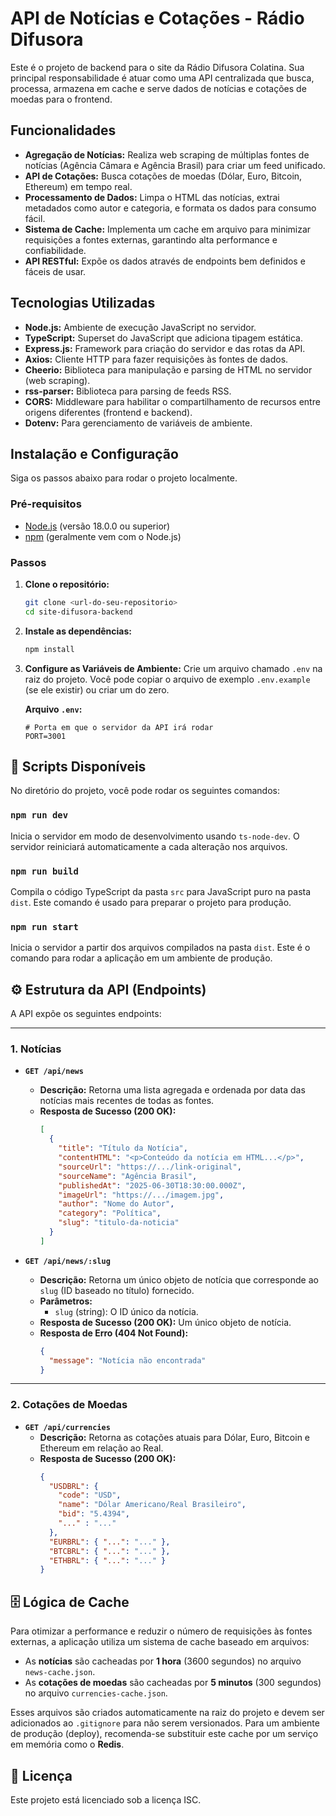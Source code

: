# API de Notícias e Cotações - Rádio Difusora

Este é o projeto de backend para o site da Rádio Difusora Colatina. Sua principal responsabilidade é atuar como uma API centralizada que busca, processa, armazena em cache e serve dados de notícias e cotações de moedas para o frontend.

## Funcionalidades

- **Agregação de Notícias:** Realiza web scraping de múltiplas fontes de notícias (Agência Câmara e Agência Brasil) para criar um feed unificado.
- **API de Cotações:** Busca cotações de moedas (Dólar, Euro, Bitcoin, Ethereum) em tempo real.
- **Processamento de Dados:** Limpa o HTML das notícias, extrai metadados como autor e categoria, e formata os dados para consumo fácil.
- **Sistema de Cache:** Implementa um cache em arquivo para minimizar requisições a fontes externas, garantindo alta performance e confiabilidade.
- **API RESTful:** Expõe os dados através de endpoints bem definidos e fáceis de usar.

## Tecnologias Utilizadas

- **Node.js:** Ambiente de execução JavaScript no servidor.
- **TypeScript:** Superset do JavaScript que adiciona tipagem estática.
- **Express.js:** Framework para criação do servidor e das rotas da API.
- **Axios:** Cliente HTTP para fazer requisições às fontes de dados.
- **Cheerio:** Biblioteca para manipulação e parsing de HTML no servidor (web scraping).
- **rss-parser:** Biblioteca para parsing de feeds RSS.
- **CORS:** Middleware para habilitar o compartilhamento de recursos entre origens diferentes (frontend e backend).
- **Dotenv:** Para gerenciamento de variáveis de ambiente.

## Instalação e Configuração

Siga os passos abaixo para rodar o projeto localmente.

### Pré-requisitos
- [Node.js](https://nodejs.org/) (versão 18.0.0 ou superior)
- [npm](https://www.npmjs.com/) (geralmente vem com o Node.js)

### Passos

1.  **Clone o repositório:**
    ```bash
    git clone <url-do-seu-repositorio>
    cd site-difusora-backend
    ```

2.  **Instale as dependências:**
    ```bash
    npm install
    ```

3.  **Configure as Variáveis de Ambiente:**
    Crie um arquivo chamado `.env` na raiz do projeto. Você pode copiar o arquivo de exemplo `.env.example` (se ele existir) ou criar um do zero.

    **Arquivo `.env`:**
    ```
    # Porta em que o servidor da API irá rodar
    PORT=3001
    ```

## 📜 Scripts Disponíveis

No diretório do projeto, você pode rodar os seguintes comandos:

### `npm run dev`
Inicia o servidor em modo de desenvolvimento usando `ts-node-dev`. O servidor reiniciará automaticamente a cada alteração nos arquivos.

### `npm run build`
Compila o código TypeScript da pasta `src` para JavaScript puro na pasta `dist`. Este comando é usado para preparar o projeto para produção.

### `npm run start`
Inicia o servidor a partir dos arquivos compilados na pasta `dist`. Este é o comando para rodar a aplicação em um ambiente de produção.

## ⚙️ Estrutura da API (Endpoints)

A API expõe os seguintes endpoints:

---
### 1. Notícias

- **`GET /api/news`**
  - **Descrição:** Retorna uma lista agregada e ordenada por data das notícias mais recentes de todas as fontes.
  - **Resposta de Sucesso (200 OK):**
    ```json
    [
      {
        "title": "Título da Notícia",
        "contentHTML": "<p>Conteúdo da notícia em HTML...</p>",
        "sourceUrl": "https://.../link-original",
        "sourceName": "Agência Brasil",
        "publishedAt": "2025-06-30T18:30:00.000Z",
        "imageUrl": "https://.../imagem.jpg",
        "author": "Nome do Autor",
        "category": "Política",
        "slug": "titulo-da-noticia"
      }
    ]
    ```

- **`GET /api/news/:slug`**
  - **Descrição:** Retorna um único objeto de notícia que corresponde ao `slug` (ID baseado no título) fornecido.
  - **Parâmetros:**
    - `slug` (string): O ID único da notícia.
  - **Resposta de Sucesso (200 OK):** Um único objeto de notícia.
  - **Resposta de Erro (404 Not Found):**
    ```json
    {
      "message": "Notícia não encontrada"
    }
    ```

---
### 2. Cotações de Moedas

- **`GET /api/currencies`**
  - **Descrição:** Retorna as cotações atuais para Dólar, Euro, Bitcoin e Ethereum em relação ao Real.
  - **Resposta de Sucesso (200 OK):**
    ```json
    {
      "USDBRL": {
        "code": "USD",
        "name": "Dólar Americano/Real Brasileiro",
        "bid": "5.4394",
        "..." : "..."
      },
      "EURBRL": { "...": "..." },
      "BTCBRL": { "...": "..." },
      "ETHBRL": { "...": "..." }
    }
    ```

## 🗄️ Lógica de Cache

Para otimizar a performance e reduzir o número de requisições às fontes externas, a aplicação utiliza um sistema de cache baseado em arquivos:
- As **notícias** são cacheadas por **1 hora** (3600 segundos) no arquivo `news-cache.json`.
- As **cotações de moedas** são cacheadas por **5 minutos** (300 segundos) no arquivo `currencies-cache.json`.

Esses arquivos são criados automaticamente na raiz do projeto e devem ser adicionados ao `.gitignore` para não serem versionados. Para um ambiente de produção (deploy), recomenda-se substituir este cache por um serviço em memória como o **Redis**.

## 📜 Licença

Este projeto está licenciado sob a licença ISC.
